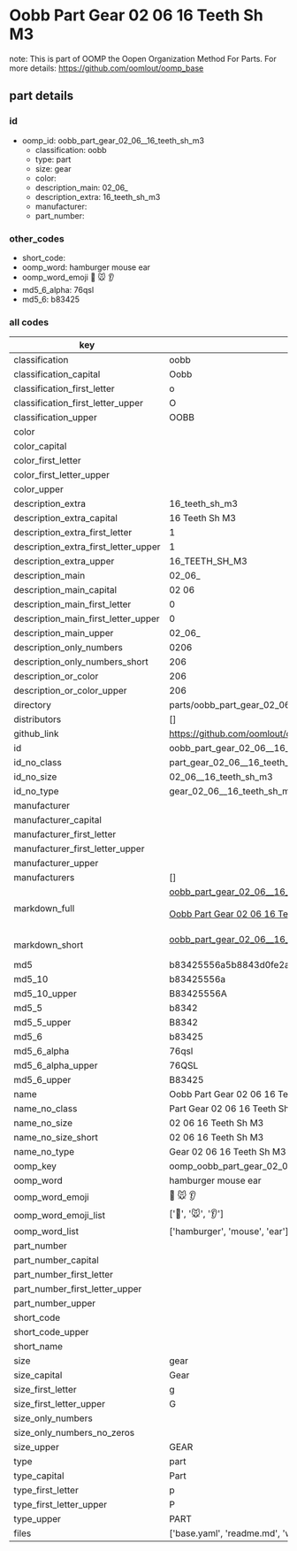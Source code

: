 # Oobb Part Gear 02 06  16 Teeth Sh M3  

note: This is part of OOMP the Oopen Organization Method For Parts. For more details: https://github.com/oomlout/oomp_base

##  part details





### id
* oomp_id: oobb_part_gear_02_06__16_teeth_sh_m3
  * classification: oobb
  * type: part
  * size: gear
  * color: 
  * description_main: 02_06_
  * description_extra: 16_teeth_sh_m3
  * manufacturer: 
  * part_number: 

### other_codes
* short_code: 
* oomp_word: hamburger mouse ear
* oomp_word_emoji :hamburger: :mouse: :ear:
* md5_6_alpha: 76qsl
* md5_6: b83425

### all codes 
| key | value |  
| --- | --- |  
| classification | oobb |  
| classification_capital | Oobb |  
| classification_first_letter | o |  
| classification_first_letter_upper | O |  
| classification_upper | OOBB |  
| color |  |  
| color_capital |  |  
| color_first_letter |  |  
| color_first_letter_upper |  |  
| color_upper |  |  
| description_extra | 16_teeth_sh_m3 |  
| description_extra_capital | 16 Teeth Sh M3 |  
| description_extra_first_letter | 1 |  
| description_extra_first_letter_upper | 1 |  
| description_extra_upper | 16_TEETH_SH_M3 |  
| description_main | 02_06_ |  
| description_main_capital | 02 06  |  
| description_main_first_letter | 0 |  
| description_main_first_letter_upper | 0 |  
| description_main_upper | 02_06_ |  
| description_only_numbers | 0206 |  
| description_only_numbers_short | 206 |  
| description_or_color | 206 |  
| description_or_color_upper | 206 |  
| directory | parts/oobb_part_gear_02_06__16_teeth_sh_m3 |  
| distributors | [] |  
| github_link | https://github.com/oomlout/oomlout_oomp_part_src/tree/main/parts/oobb_part_gear_02_06__16_teeth_sh_m3/working |  
| id | oobb_part_gear_02_06__16_teeth_sh_m3 |  
| id_no_class | part_gear_02_06__16_teeth_sh_m3 |  
| id_no_size | 02_06__16_teeth_sh_m3 |  
| id_no_type | gear_02_06__16_teeth_sh_m3 |  
| manufacturer |  |  
| manufacturer_capital |  |  
| manufacturer_first_letter |  |  
| manufacturer_first_letter_upper |  |  
| manufacturer_upper |  |  
| manufacturers | [] |  
| markdown_full | [oobb_part_gear_02_06__16_teeth_sh_m3](https://github.com/oomlout/oomlout_oomp_part_src/tree/main/parts/oobb_part_gear_02_06__16_teeth_sh_m3/working)<br>[](https://github.com/oomlout/oomlout_oomp_part_src/tree/main/parts/oobb_part_gear_02_06__16_teeth_sh_m3/working)<br>[Oobb Part Gear 02 06  16 Teeth Sh M3](https://github.com/oomlout/oomlout_oomp_part_src/tree/main/parts/oobb_part_gear_02_06__16_teeth_sh_m3/working)<br><br> |  
| markdown_short | [oobb_part_gear_02_06__16_teeth_sh_m3](https://github.com/oomlout/oomlout_oomp_part_src/tree/main/parts/oobb_part_gear_02_06__16_teeth_sh_m3/working)<br><br> |  
| md5 | b83425556a5b8843d0fe2a532589f14a |  
| md5_10 | b83425556a |  
| md5_10_upper | B83425556A |  
| md5_5 | b8342 |  
| md5_5_upper | B8342 |  
| md5_6 | b83425 |  
| md5_6_alpha | 76qsl |  
| md5_6_alpha_upper | 76QSL |  
| md5_6_upper | B83425 |  
| name | Oobb Part Gear 02 06  16 Teeth Sh M3 |  
| name_no_class | Part Gear 02 06  16 Teeth Sh M3 |  
| name_no_size | 02 06  16 Teeth Sh M3 |  
| name_no_size_short | 02 06  16 Teeth Sh M3 |  
| name_no_type | Gear 02 06  16 Teeth Sh M3 |  
| oomp_key | oomp_oobb_part_gear_02_06__16_teeth_sh_m3 |  
| oomp_word | hamburger mouse ear |  
| oomp_word_emoji | :hamburger: :mouse: :ear: |  
| oomp_word_emoji_list | [':hamburger:', ':mouse:', ':ear:'] |  
| oomp_word_list | ['hamburger', 'mouse', 'ear'] |  
| part_number |  |  
| part_number_capital |  |  
| part_number_first_letter |  |  
| part_number_first_letter_upper |  |  
| part_number_upper |  |  
| short_code |  |  
| short_code_upper |  |  
| short_name |  |  
| size | gear |  
| size_capital | Gear |  
| size_first_letter | g |  
| size_first_letter_upper | G |  
| size_only_numbers |  |  
| size_only_numbers_no_zeros |  |  
| size_upper | GEAR |  
| type | part |  
| type_capital | Part |  
| type_first_letter | p |  
| type_first_letter_upper | P |  
| type_upper | PART |  
| files | ['base.yaml', 'readme.md', 'working.json', 'working.yaml'] |  
